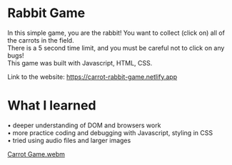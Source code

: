# Rabbit Game 

In this simple game, you are the rabbit! You want to collect (click on) all of the carrots in the field. <br />
There is a 5 second time limit, and you must be careful not to click on any bugs! <br />
This game was built with Javascript, HTML, CSS. <br />


Link to the website: https://carrot-rabbit-game.netlify.app


# What I learned 
• deeper understanding of DOM and browsers work   <br />
• more practice coding and debugging with Javascript, styling in CSS  <br />
• tried using audio files and larger images <br />


[Carrot Game.webm](https://user-images.githubusercontent.com/73127031/192937003-da31a568-43c8-49c9-9664-3f6c97fc96b4.webm)
